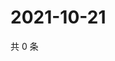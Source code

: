 # 2021-10-21

共 0 条

<!-- BEGIN -->
<!-- 最后更新时间 Thu Oct 21 2021 07:15:53 GMT+0800 (China Standard Time) -->

<!-- END -->
